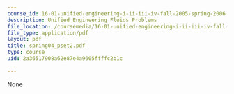 ```yaml
---
course_id: 16-01-unified-engineering-i-ii-iii-iv-fall-2005-spring-2006
description: Unified Engineering Fluids Problems
file_location: /coursemedia/16-01-unified-engineering-i-ii-iii-iv-fall-2005-spring-2006/2a36517908a62e87e4a9605ffffc2b1c_spring04_pset2.pdf
file_type: application/pdf
layout: pdf
title: spring04_pset2.pdf
type: course
uid: 2a36517908a62e87e4a9605ffffc2b1c

---
```

None